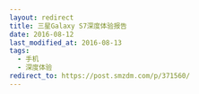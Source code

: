```yaml
---
layout: redirect
title: 三星Galaxy S7深度体验报告
date: 2016-08-12
last_modified_at: 2016-08-13
tags:
  - 手机
  - 深度体验
redirect_to: https://post.smzdm.com/p/371560/
---
```

